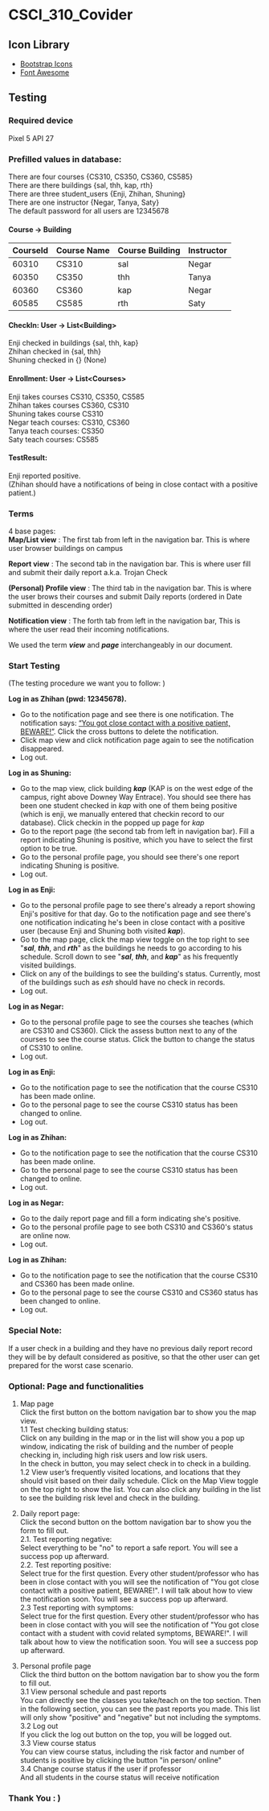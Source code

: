 # CSCI_310_Covider

## Icon Library
- [Bootstrap Icons](https://icons.getbootstrap.com/)
- [Font Awesome](https://fontawesome.com/)


## Testing

### Required device
Pixel 5 API 27

### Prefilled values in database:

There are four courses {CS310, CS350, CS360, CS585}  
There are there buildings {sal, thh, kap, rth}  
There are three student_users {Enji, Zhihan, Shuning}  
There are one instructor {Negar, Tanya, Saty}  
The default password for all users are 12345678  

#### Course -> Building

|CourseId      |  Course Name    |   Course Building   |    Instructor  |
| ---- | ---- | ---- | ---- |
|   60310   | CS310     | sal      | Negar     |
|   60350   | CS350     | thh     | Tanya     |
|   60360   | CS360     | kap     | Negar     |
|   60585   | CS585    | rth     | Saty     |

#### CheckIn: User -> List\<Building\>
Enji checked in buildings {sal, thh, kap}  
Zhihan checked in {sal, thh}  
Shuning checked in {} (None)  

#### Enrollment: User -> List\<Courses\>
Enji takes courses CS310, CS350, CS585  
Zhihan takes courses CS360, CS310  
Shuning takes course CS310  
Negar teach courses: CS310, CS360  
Tanya teach courses: CS350  
Saty teach courses: CS585  

#### TestResult:
Enji reported positive.  
(Zhihan should have a notifications of being in close contact with a positive patient.)

### Terms 

4 base pages:  
**Map/List view** : The first tab from left in the navigation bar. This is where user browser buildings on campus

**Report view** : The second tab in the navigation bar. This is where user fill and submit their daily report a.k.a. Trojan Check

**(Personal) Profile view** : The third tab in the navigation bar. This is where the user brows their courses and submit Daily reports (ordered in Date submitted in descending order)

**Notification view** : The forth tab from left in the navigation bar, This is where the user read their incoming notifications.

We used the term ***view*** and ***page*** interchangeably in our document.

### Start Testing

(The testing procedure we want you to follow:  )

**Log in as Zhihan (pwd: 12345678).**

- Go to the notification page and see there is one notification. The notification says: <u>“You got close contact with a positive patient, BEWARE!”</u>. Click the cross buttons to delete the notification. 
- Click map view and click notification page again to see the notification disappeared. 
- Log out.

**Log in as Shuning:**

- Go to the map view, click building ***kap*** (KAP is on the west edge of the campus, right above Downey Way Entrace). You should see there has been one student checked in *kap* with one of them being positive (which is enji, we manually entered that checkin record to our database). Click checkin in the popped up page for *kap*
- Go to the report page (the second tab from left in navigation bar). Fill a report indicating Shuning is positive, which you have to select the first option to be true. 
- Go to the personal profile page, you should see there's one report indicating Shuning is positive.
- Log out.

**Log in as Enji:**

- Go to the personal profile page to see there's already a report showing Enji's positive for that day. Go to the notification page and see there's one notification indicating he's been in close contact with a positive user (because Enji and Shuning both visited ***kap***).
- Go to the map page, click the map view toggle on the top right to see "***sal***, ***thh***, and ***rth***" as the buildings he needs to go according to his schedule. Scroll down to see "***sal***, ***thh***, and ***kap***" as his frequently visited buildings. 
- Click on any of the buildings to see the building's status. Currently, most of the buildings such as *esh* should have no check in records. 
- Log out.

**Log in as Negar:**

- Go to the personal profile page to see the courses she teaches (which are CS310 and CS360). Click the assess button next to any of the courses to see the course status. Click the button to change the status of CS310 to online.
- Log out.

**Log in as Enji:**

- Go to the notification page to see the notification that the course CS310 has been made online. 
- Go to the personal page to see the course CS310 status has been changed to online.
- Log out.

**Log in as Zhihan:**

- Go to the notification page to see the notification that the course CS310 has been made online. 
- Go to the personal page to see the course CS310 status has been changed to online.
- Log out.

**Log in as Negar:**

- Go to the daily report page and fill a form indicating she's positive.
- Go to the personal profile page to see both CS310 and CS360's status are online now.
- Log out.

**Log in as Zhihan:**

- Go to the notification page to see the notification that the course CS310 and CS360 has been made online. 
- Go to the personal page to see the course CS310 and CS360 status has been changed to online.
- Log out.

### Special Note:
If a user check in a building and they have no previous daily report record they will be by default considered as positive, so that the other user can get prepared for the worst case scenario.

### Optional: Page and functionalities
1. Map page   
Click the first button on the bottom navigation bar to show you the map view.  
1.1 Test checking building status:  
Click on any building in the map or in the list will show you a pop up window, indicating the risk of building and the number of people checking in, including high risk users and low risk users.  
In the check in button, you may select check in to check in a building.  
1.2 View user’s frequently visited locations, and locations that they should visit based on their daily schedule.
Click on the Map View toggle on the top right to show the list. You can also click any building in the list to see the building risk level and check in the building. 


2. Daily report page:  
Click the second button on the bottom navigation bar to show you the form to fill out.   
2.1. Test reporting negative:  
Select everything to be "no" to report a safe report. You will see a success pop up afterward.  
2.2. Test reporting positive:  
Select true for the first question. Every other student/professor who has been in close contact with you will see the notification of "You got close contact with a positive patient, BEWARE!". I will talk about how to view the notification soon. You will see a success pop up afterward.  
2.3 Test reporting with symptoms:  
Select true for the first question. Every other student/professor who has been in close contact with you will see the notification of "You got close contact with a student with covid related symptoms, BEWARE!". I will talk about how to view the notification soon. You will see a success pop up afterward.  

3. Personal profile page  
Click the third button on the bottom navigation bar to show you the form to fill out.   
3.1 View personal schedule and past reports  
You can directly see the classes you take/teach on the top section. Then in the following section, you can see the past reports you made. This list will only show "positive" and "negative" but not including the symptoms.  
3.2 Log out  
If you click the log out button on the top, you will be logged out.  
3.3 View course status  
You can view course status, including the risk factor and number of students is positive by clicking the button "in person/ online"  
3.4 Change course status if the user if professor  
And all students in the course status will receive notification  


### Thank You : )
